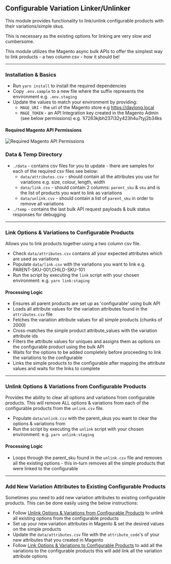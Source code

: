 ## Configurable Variation Linker/Unlinker

This module provides functionality to link/unlink configurable products with their variations/simple skus.

This is necessary as the existing options for linking are very slow and cumbersome.

This module utilizes the Magento async bulk APIs to offer the simplest way to link products - a two column csv - how it
should be!

---

### Installation & Basics

- Run `yarn install` to install the required dependencies
- Copy `.env.sample` to a new file where the suffix represents the environment e.g. `.env.staging`
- Update the values to match your environment by providing:
    - `MAGE_URI` - the url of the Magento store e.g https://daylong.local
    - `MAGE_TOKEN` - an API Integration key created in the Magento Admin (see below permissions) e.g.
      1i7263kjbh237i32y423h4u7tyj2b34ks

#### Required Magento API Permissions

![Required Magento API Permissions](https://user-images.githubusercontent.com/1761171/148114088-668f7ecd-5418-4b99-aaba-94f31b8416dd.png)

### Data & Temp Directory

- `./data` - contains csv files for you to update - there are samples for each of the required csv files see below:
    - `data/attributes.csv` - should contain all the attributes you use for variations e.g. size, colour, length, width
    - `data/link.csv` - should contain 2 columns: `parent_sku` & `sku` and is the list of products you want to link as
      variations
    - `data/unlink.csv` - should contain a list of `parent_sku` in order to remove all variations
- `./temp` - contains the last bulk API request payloads & bulk status responses for debugging

---

### Link Options & Variations to Configurable Products

Allows you to link products together using a two column csv file.

- Check `data/attributes.csv` contains all your expected attributes which are used as variations
- Populate `data/link.csv` with the variations you want to link e.g. PARENT-SKU-001,CHILD-SKU-101
- Run the script by executing the `link` script with your chosen environment: e.g. `yarn link:staging`

#### Processing Logic

- Ensures all parent products are set up as 'configurable' using bulk API
- Loads all attribute values for the variation attributes found in the `attributes.csv` file
- Fetches the variation attribute values for all simple products (chunks of 2000)
- Cross-matches the simple product attribute_values with the variation attribute ids
- Filters the attribute values for uniques and assigns them as options on the configurable product using the bulk API
- Waits for the options to be added completely before proceeding to link the variations to the configurable
- Links the simple products to the configurable after mapping the attribute values and waits for the links to complete

---

### Unlink Options & Variations from Configurable Products

Provides the ability to clear all options and variations from configurable products. This will remove ALL options &
variations from each of the configurable products from the `unlink.csv` file.

- Populate `data/unlink.csv` with the parent_skus you want to clear the options & variations from
- Run the script by executing the `unlink` script with your chosen environment: e.g. `yarn unlink:staging`

#### Processing Logic

- Loops through the parent_sku found in the `unlink.csv` file and removes all the existing options - this in-turn removes all
  the simple products that were linked to the configurable

---

### Add New Variation Attributes to Existing Configurable Products

Sometimes you need to add new variation attributes to existing configurable products. This can be done easily using the
below instructions:

- Follow [Unlink Options & Variations from Configurable Products](#unlink-options--variations-from-configurable-products)
to unlink all existing options from the configurable products
- Set up your new variation attributes in Magento & set the desired values on the simple products
- Update the `data/attributes.csv` file with the `attribute_code`'s of your new attributes that you created in Magento
- Follow [Link Options & Variations to Configurable Products](#link-options--variations-to-configurable-products)
  to add all the variations to the configurable products this will add link all the variation attribute options
